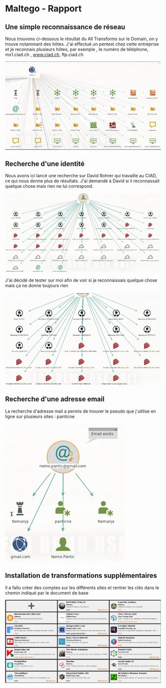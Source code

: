 # Maltego - Rapport


## Une simple reconnaissance de réseau

Nous trouvons ci-dessous le résultat du All Transforms sur le Domain, on y trouve notammant des hôtes. J'ai effectué un pentest
chez cette entreprise et je reconnais plusieurs hôtes, par exemple , le numéro de téléphone, mx1.ciad.ch , www.ciad.ch, ftp.ciad.ch

![Résultat scan Domain](images/1.png)

## Recherche d'une identité

Nous avons ici lancé une recherche sur David Rohrer qui travaille au CIAD, ce qui nous donne plus de résultats. J'ai demandé
à David si il reconnassait quelque chose mais rien ne lui correspond.

![Résultat scan identité](images/2.png)

J'ai décidé de tester sur moi afin de voir si je reconnaissais quelque chose mais ça ne donne toujours rien

![Résultat scan identité2](images/3.png)

## Recherche d'une adresse email

La recherche d'adresse mail a permis de trouver le pseudo que j'utilise en ligne sur plusieurs sites : panticne

![Résultat scan mail](images/4.png)

## Installation de transformations supplémentaires

Il a fallu créer des comptes sur les différents sites et rentrer les clés dans le chemin indiqué par le document de base

![Add](images/5.png)
